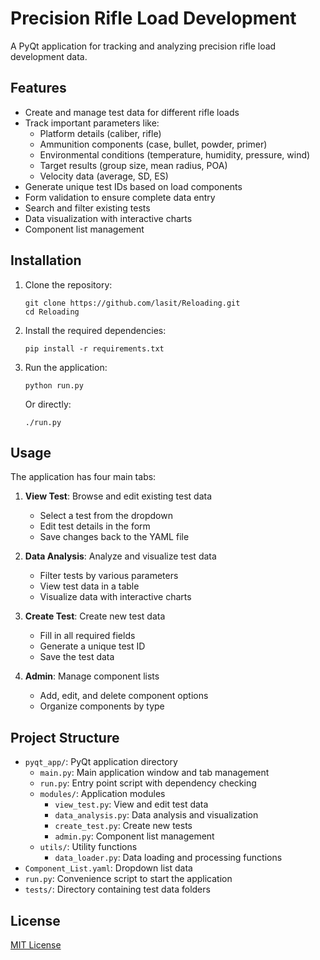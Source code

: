 # Precision Rifle Load Development

A PyQt application for tracking and analyzing precision rifle load development data.

## Features

- Create and manage test data for different rifle loads
- Track important parameters like:
  - Platform details (caliber, rifle)
  - Ammunition components (case, bullet, powder, primer)
  - Environmental conditions (temperature, humidity, pressure, wind)
  - Target results (group size, mean radius, POA)
  - Velocity data (average, SD, ES)
- Generate unique test IDs based on load components
- Form validation to ensure complete data entry
- Search and filter existing tests
- Data visualization with interactive charts
- Component list management

## Installation

1. Clone the repository:
   ```
   git clone https://github.com/lasit/Reloading.git
   cd Reloading
   ```

2. Install the required dependencies:
   ```
   pip install -r requirements.txt
   ```

3. Run the application:
   ```
   python run.py
   ```
   
   Or directly:
   ```
   ./run.py
   ```

## Usage

The application has four main tabs:

1. **View Test**: Browse and edit existing test data
   - Select a test from the dropdown
   - Edit test details in the form
   - Save changes back to the YAML file

2. **Data Analysis**: Analyze and visualize test data
   - Filter tests by various parameters
   - View test data in a table
   - Visualize data with interactive charts

3. **Create Test**: Create new test data
   - Fill in all required fields
   - Generate a unique test ID
   - Save the test data

4. **Admin**: Manage component lists
   - Add, edit, and delete component options
   - Organize components by type

## Project Structure

- `pyqt_app/`: PyQt application directory
  - `main.py`: Main application window and tab management
  - `run.py`: Entry point script with dependency checking
  - `modules/`: Application modules
    - `view_test.py`: View and edit test data
    - `data_analysis.py`: Data analysis and visualization
    - `create_test.py`: Create new tests
    - `admin.py`: Component list management
  - `utils/`: Utility functions
    - `data_loader.py`: Data loading and processing functions
- `Component_List.yaml`: Dropdown list data
- `run.py`: Convenience script to start the application
- `tests/`: Directory containing test data folders

## License

[MIT License](LICENSE)
